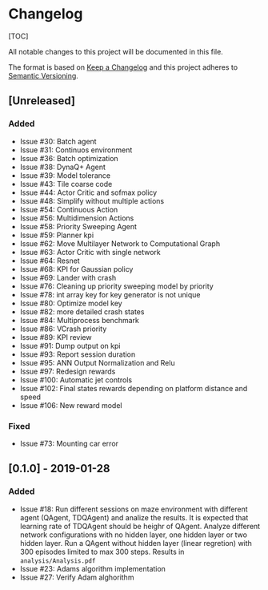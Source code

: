 # Changelog

[TOC]

All notable changes to this project will be documented in this file.

The format is based on [Keep a Changelog](http://keepachangelog.com/en/1.0.0/)
and this project adheres to [Semantic Versioning](http://semver.org/spec/v2.0.0.html).

## [Unreleased]

### Added

- Issue #30: Batch agent
- Issue #31: Continuos environment
- Issue #36: Batch optimization
- Issue #38: DynaQ+ Agent
- Issue #39: Model tolerance
- Issue #43: Tile coarse code
- Issue #44: Actor Critic and sofmax policy
- Issue #48: Simplify without multiple actions
- Issue #54: Continuous Action
- Issue #56: Multidimension Actions
- Issue #58: Priority Sweeping Agent
- Issue #59: Planner kpi
- Issue #62: Move Multilayer Network to Computational Graph
- Issue #63: Actor Critic with single network
- Issue #64: Resnet
- Issue #68: KPI for Gaussian policy
- Issue #69: Lander with crash
- Issue #76: Cleaning up priority sweeping model by priority
- Issue #78: int array key for key generator is not unique
- Issue #80: Optimize model key
- Issue #82: more detailed crash states
- Issue #84: Multiprocess benchmark
- Issue #86: VCrash priority
- Issue #89: KPI review
- Issue #91: Dump output on kpi
- Issue #93: Report session duration
- Issue #95: ANN Output Normalization and Relu
- Issue #97: Redesign rewards
- Issue #100: Automatic jet controls
- Issue #102: Final states rewards depending on platform distance and speed
- Issue #106: New reward model

### Fixed

- Issue #73: Mounting car error

## [0.1.0] - 2019-01-28

### Added

- Issue #18:
    Run different sessions on maze environment with different agent (QAgent, TDQAgent) and analize the results.
    It is expected that learning rate of TDQAgent should be heighr of QAgent.
    Analyze different network configurations with no hidden layer, one hidden layer or two hidden layer.
    Run a QAgent without hidden layer (linear regretion) with 300 episodes limited to max 300 steps.
    Results in `analysis/Analysis.pdf`
- Issue #23: Adams algorithm implementation
- Issue #27: Verify Adam alghorithm
